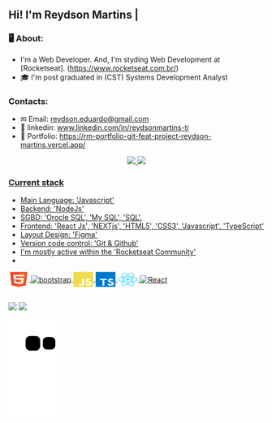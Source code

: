 ## Hi! I'm Reydson Martins |

### 🖥️ About: <br>
- I'm a Web Developer. And, I'm styding Web Development at [Rocketseat]. (https://www.rocketseat.com.br/)
- 🎓 I'm post graduated in (CST) Systems Development Analyst

### Contacts: <br> 
- ✉ Email: reydson.eduardo@gmail.com
- 📌 linkedin: www.linkedin.com/in/reydsonmartins-ti
- 📌 Portfolio: https://rm-portfolio-git-feat-project-reydson-martins.vercel.app/

<div align="center">
  <a href="https://github.com/Reydson-Martins">
  <img height="150em" src="https://github-readme-stats.vercel.app/api?username=Reydson-Martins&show_icons=true&theme=tokyonight&include_all_commits=true&count_private=true"/>
  <img height="150em" src="https://github-readme-stats.vercel.app/api/top-langs/?username=Reydson-Martins&layout=compact&langs_count=7&theme=tokyonight"/>
</div>
  


### Current stack <br>

- Main Language: 'Javascript'
- Backend: 'NodeJs'
- SGBD: 'Orocle SQL', 'My SQL', 'SQL'.
- Frontend: 'React Js', 'NEXTjs', 'HTML5', 'CSS3', 'Javascript', 'TypeScript'
- Layout Design: 'Figma'
- Version code control: 'Git & Github'
- I'm mostly active within the 'Rocketseat Community'
- 
<div style="display: inline_block">
  <img align="center" alt="HTML" height="30" width="40" src="https://raw.githubusercontent.com/devicons/devicon/master/icons/html5/html5-original.svg">
  <img align="center" alt="bootstrap" height="30" width"40" src="https://cdn.jsdelivr.net/gh/devicons/devicon/icons/bootstrap/bootstrap-original.svg" />          
  <img align="center" alt="Js" height="30" width="40" src="https://raw.githubusercontent.com/devicons/devicon/master/icons/javascript/javascript-plain.svg">
  <img align="center" alt="Ts" height="30" width="40" src="https://raw.githubusercontent.com/devicons/devicon/master/icons/typescript/typescript-plain.svg">
  <img align="center" alt="React" height="30" width="40" src="https://raw.githubusercontent.com/devicons/devicon/master/icons/react/react-original.svg">  
  <img align="center" alt="React" height="30" width="40" src="https://cdn.jsdelivr.net/gh/devicons/devicon/icons/nodejs/nodejs-original-wordmark.svg" />               
 
</div>
  
  ##
 
<div>
  <a href = "mailto:contatoreydson.eduardo@gmail.com"><img src="https://img.shields.io/badge/-Gmail-%23333?style=for-the-badge&logo=gmail&logoColor=white" target="_blank"></a>
  <a href="https://www.linkedin.com/in/reydsonmartins-ti/" target="_blank"><img src="https://img.shields.io/badge/-LinkedIn-%230077B5?style=for-the-badge&logo=linkedin&logoColor=white" target="_blank"></a>   
   
</div>

![snake gif](https://raw.githubusercontent.com/Reydson-Martins/Reydson-Martins/output/github-contribution-grid-snake.svg)
